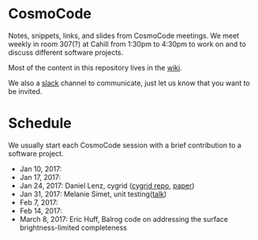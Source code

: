 # CosmoCode
Notes, snippets, links, and slides from CosmoCode meetings. We meet weekly in room 307(?) at Cahill from 1:30pm to 4:30pm to work on and to discuss different software projects.

Most of the content in this repository lives in the [wiki](https://github.com/Darksector326/CosmoCode/wiki/).

We also a [slack](https://slack.com) channel to communicate, just let us know that you want to be invited.

# Schedule

We usually start each CosmoCode session with a brief contribution to a software project.

* Jan 10, 2017: 
* Jan 17, 2017: 
* Jan 24, 2017: Daniel Lenz, cygrid ([cygrid repo](http://github.com/bwinkel/cygrid), [paper](http://adsabs.harvard.edu/abs/2016A%26A...591A..12W))
* Jan 31, 2017: Melanie Simet, unit testing([talk](https://docs.google.com/presentation/d/1rbLXILC2sBo5x-OZ7_RO_EDU9Fcqr-NyPC2L0Yy3pms/edit?usp=sharing))
* Feb 7, 2017: 
* Feb 14, 2017: 
* March 8, 2017: Eric Huff, Balrog code on addressing the surface brightness-limited completeness
